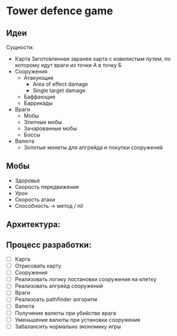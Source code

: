 # Tower defence game

## Идеи

Сущности:

- Карта
  Заготовленная заранее карта с извилистым путем, по которому идут враги из точки А в точку Б
- Сооружения
  - Атакующие
    - Area of effect damage
    - Single target damage
  - Баффающие
  - Баррикады
- Враги
  - Мобы
  - Элитные мобы
  - Зачарованные мобы
  - Боссы
- Валюта
  - Золотые монеты для апгрейда и покупки сооружений


## Мобы

* Здоровье
* Скорость передвижения
* Урон
* Скорость атаки
* Способность -> метод / nil


## Архитектура:


## Процесс разработки:

* [ ]  Карта
  * [ ]  Отрисовать карту
* [ ]  Сооружения
  * [ ]  Реализовать логику постановки сооружения на клетку
  * [ ]  Реализовать апгрейд сооружений
* [ ]  Враги
  * [ ]  Реализоать pathfinder алгоритм
* [ ]  Валюта
  * [ ]  Получение валюты при убийстве врага
  * [ ]  Уменьшение валюты при установки сооружения
  * [ ]  Забалансить нормально экономику игры
